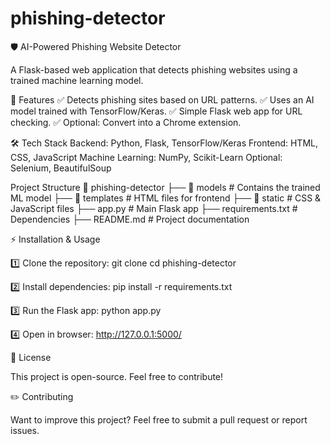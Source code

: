 # phishing-detector

🛡️ AI-Powered Phishing Website Detector

A Flask-based web application that detects phishing websites using a trained machine learning model.

🚀 Features
✅ Detects phishing sites based on URL patterns.
✅ Uses an AI model trained with TensorFlow/Keras.
✅ Simple Flask web app for URL checking.
✅ Optional: Convert into a Chrome extension.

🛠️ Tech Stack
Backend: Python, Flask, TensorFlow/Keras
Frontend: HTML, CSS, JavaScript
Machine Learning: NumPy, Scikit-Learn
Optional: Selenium, BeautifulSoup

Project Structure
📁 phishing-detector
 ├── 📁 models              # Contains the trained ML model
 ├── 📁 templates           # HTML files for frontend
 ├── 📁 static              # CSS & JavaScript files
 ├── app.py                # Main Flask app
 ├── requirements.txt       # Dependencies
 ├── README.md              # Project documentation
 

⚡ Installation & Usage

1️⃣ Clone the repository:
git clone <repo-url>
cd phishing-detector

2️⃣ Install dependencies:
pip install -r requirements.txt

3️⃣ Run the Flask app:
python app.py

4️⃣ Open in browser:
http://127.0.0.1:5000/

📜 License

This project is open-source. Feel free to contribute! 

✏️ Contributing

Want to improve this project? Feel free to submit a pull request or report issues.
